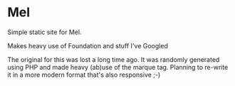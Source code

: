 # Mel
Simple static site for Mel.

Makes heavy use of Foundation and stuff I've Googled

The original for this was lost a long time ago. It was randomly generated using PHP and made heavy (ab)use of the marque tag. Planning to re-write it in a more modern format that's also responsive ;-)
